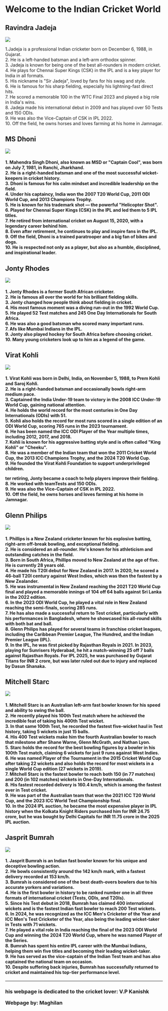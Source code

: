   <!DOCKTYPE>
<title>Indian Cricket World</title>
<head>
<body>

<h1>Welcome to the Indian Cricket World</h1>

<h2>Ravindra Jadeja</h2>
<img src="img/download.jpeg">
 <p>1.Jadeja is a professional Indian cricketer born on December 6, 1988, in Gujarat.<br>
2. He is a left-handed batsman and a left-arm orthodox spinner.<br>
3. Jadeja is known for being one of the best all-rounders in modern cricket.<br>
4. He plays for Chennai Super Kings (CSK) in the IPL and is a key player for India in all formats.<br>
5. His nickname is "Sir Jadeja", loved by fans for his swag and style.<br>
6. He is famous for his sharp fielding, especially his lightning-fast direct hits.<br>
7. He scored a memorable 100 in the WTC Final 2023 and played a big role in India's wins.<br>
8. Jadeja made his international debut in 2009 and has played over 50 Tests and 150 ODIs.<br>
9. He was also the Vice-Captain of CSK in IPL 2022.<br>
10. Off the field, he owns horses and loves farming at his home in Jamnagar.</p>

<h2>MS Dhoni</h2>
<img src="img/dhoni msd.jpeg">
<p><h4>1. Mahendra Singh Dhoni, also known as MSD or "Captain Cool", was born on July 7, 1981, in Ranchi, Jharkhand.<br>
2. He is a right-handed batsman and one of the most successful wicket-keepers in cricket history.<br>
3. Dhoni is famous for his calm mindset and incredible leadership on the field.<br>
4. Under his captaincy, India won the 2007 T20 World Cup, 2011 ODI World Cup, and 2013 Champions Trophy.<br>
5. He is known for his trademark shot — the powerful "Helicopter Shot".<br>
6. Played for Chennai Super Kings (CSK) in the IPL and led them to 5 IPL titles.<br>
7. He retired from international cricket on August 15, 2020, with a legendary career behind him.<br>
8. Even after retirement, he continues to play and inspire fans in the IPL.<br>
9. Off the field, Dhoni is a trained paratrooper and a big fan of bikes and dogs.<br>
10. He is respected not only as a player, but also as a humble, disciplined, and inspirational leader.</h4></p>

<h2>Jonty Rhodes</h2>
<img src="img/a.png">
<p><h4>1. Jonty Rhodes is a former South African cricketer.<br>
2. He is famous all over the world for his brilliant fielding skills.<br>
3. Jonty changed how people think about fielding in cricket.<br>
4. His most famous moment was a diving run-out in the 1992 World Cup.<br>
5. He played 52 Test matches and 245 One Day Internationals for South Africa.<br>
6. He was also a good batsman who scored many important runs.<br>
7. Afs like Mumbai Indians in the IPL.<br>
9. Jonty also played hockey for South Africa before choosing cricket.<br>
10. Many young cricketers look up to him as a legend of the game.</h4></p>

<h2>Virat Kohli</h2>
<img src="img/images.jpg">
<p><h4>1. Virat Kohli was born in Delhi, India, on November 5, 1988, to Prem Kohli and Saroj Kohli.<br>
2. He is a right-handed batsman and occasionally bowls right-arm medium pace.<br>
3. Captained the India Under-19 team to victory in the 2008 ICC Under-19 World Cup, gaining national attention.<br>
4. He holds the world record for the most centuries in One Day Internationals (ODIs) with 51.<br>
5. Kohli also holds the record for most runs scored in a single edition of an ODI World Cup, scoring 765 runs in the 2023 tournament.<br>
6. He has been named the ICC ODI Player of the Year multiple times, including 2012, 2017, and 2018.<br>
7. Kohli is known for his aggressive batting style and is often called "King Kohli" or "Cheeku".<br>
8. He was a member of the Indian team that won the 2011 Cricket World Cup, the 2013 ICC Champions Trophy, and the 2024 T20 World Cup.<br>
9. He founded the Virat Kohli Foundation to support underprivileged children.</p>ter retiring, Jonty became a coach to help players improve their fielding.<br>
8. He worked with teamTests and 150 ODIs.<br>
9. He was also the Vice-Captain of CSK in IPL 2022.<br>
10. Off the field, he owns horses and loves farming at his home in Jamnagar.</h4></p>








<h2>Glenn Philips</h2>
<img src="img/images (1).jpg">
<p><h4>1. Phillips is a New Zealand cricketer known for his explosive batting, right-arm off-break bowling, and exceptional fielding.<br>
2. He is considered an all-rounder. He's known for his athleticism and outstanding catches in the field.<br>
3. Born in South Africa, Phillips moved to New Zealand at the age of five. He is currently 28 years old.<br>
4. He made his T20I debut for New Zealand in 2017. In 2020, he scored a 46-ball T20I century against West Indies, which was then the fastest by a New Zealander.<br>
5. He was instrumental in New Zealand reaching the 2021 T20 World Cup final and played a memorable innings of 104 off 64 balls against Sri Lanka in the 2022 edition.<br>
6. In the 2023 ODI World Cup, he played a vital role in New Zealand reaching the semi-finals, scoring 285 runs.<br>
7. He has also made a successful return to Test cricket, particularly with his performances in Bangladesh, where he showcased his all-round skills with both bat and ball.<br>
8. Glenn Philips has played for several teams in franchise cricket leagues, including the Caribbean Premier League, The Hundred, and the Indian Premier League (IPL).<br>
9. In the IPL, he was first picked by Rajasthan Royals in 2021. In 2023, playing for Sunrisers Hyderabad, he hit a match-winning 25 off 7 balls against Rajasthan Royals. For IPL 2025, he was purchased by Gujarat Titans for INR 2 crore, but was later ruled out due to injury and replaced by Dasun Shanaka.</h4></p>

<h2>Mitchell Starc</h2>
<img src="img/ap.avif">
<p><h4>1. Mitchell Starc is an Australian left-arm fast bowler known for his speed and ability to swing the ball.<br>
2. He recently played his 100th Test match where he achieved the incredible feat of taking his 400th Test wicket.<br>
3. In that same 100th Test, he recorded the fastest five-wicket haul in Test history, taking 5 wickets in just 15 balls.<br>
4. His 400 Test wickets make him the fourth Australian bowler to reach that milestone after Shane Warne, Glenn McGrath, and Nathan Lyon.<br>
5. Starc holds the record for the best bowling figures by a bowler in his 100th Test match, claiming 6 wickets for just 9 runs against West Indies.<br>
6. He was named Player of the Tournament in the 2015 Cricket World Cup after taking 22 wickets and also holds the record for most wickets in a single World Cup edition (27 wickets in 2019).<br>
7. Mitchell Starc is the fastest bowler to reach both 150 (in 77 matches) and 200 (in 102 matches) wickets in One-Day Internationals.<br>
8. His fastest recorded delivery is 160.4 km/h, which is among the fastest ever in Test cricket.<br>
9. He was part of the Australian team that won the 2021 ICC T20 World Cup, and the 2023 ICC World Test Championship final.<br>
10. In the 2024 IPL auction, he became the most expensive player in IPL history when the Kolkata Knight Riders purchased him for INR 24.75 crore, but he was bought by Delhi Capitals for INR 11.75 crore in the 2025 IPL auction.</h4></p>

<h2>Jasprit Bumrah</h2>
<img src="img/86qfi0p8_jasprit-bumrah-bcci_625x300_28_October_24.jpg">
<p><h4>1. Jasprit Bumrah is an Indian fast bowler known for his unique and deceptive bowling action.<br>
2. He bowls consistently around the 142 km/h mark, with a fastest delivery recorded at 153 km/h.<br>
3. Bumrah is considered one of the best death-overs bowlers due to his accurate yorkers and variations.<br>
4. He is the first bowler in history to be ranked number one in all three formats of international cricket (Tests, ODIs, and T20Is).<br>
5. Since his Test debut in 2018, Bumrah has claimed 400 international wickets and is the fastest Indian fast bowler to reach 200 Test wickets.<br>
6. In 2024, he was recognized as the ICC Men's Cricketer of the Year and ICC Men's Test Cricketer of the Year, also being the leading wicket-taker in Tests with 71 wickets.<br>
7. He played a vital role in India reaching the final of the 2023 ODI World Cup and winning the 2024 T20 World Cup, where he was named Player of the Series.<br>
8. Bumrah has spent his entire IPL career with the Mumbai Indians, helping them win five titles and becoming their leading wicket-taker.<br>
9. He has served as the vice-captain of the Indian Test team and has also captained the national team on occasion.<br>
10. Despite suffering back injuries, Bumrah has successfully returned to cricket and maintained his top-tier performance level.</h4></p>

<hr>
<p><h3>his webpage is dedicated to the cricket lover: V.P Kanishk</p>
<p>Webpage by: Maghilan </h3></p>
</head>
</body>
</html>


